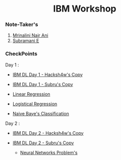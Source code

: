 # **<div align="center"> IBM Workshop </div>**  


### **Note-Taker's** 
1. [Mrinalini Nair Ani](https://github.com/hacksh4w/)
1. [Subramani E](https://github.com/subru-37)

### **CheckPoints**

Day 1 : 
- [IBM DL Day 1 - Hacksh4w's Copy](https://github.com/subru-37/IBM-Workshop/blob/main/IBM-DLWS-hackshaw.ipynb)
- [IBM DL Day 1 - Subru's Copy](https://github.com/subru-37/IBM-Workshop/blob/main/IBM-Workshop.ipynb)

 - [Linear Regression](https://github.com/subru-37/IBM-Workshop/blob/main/Linear%20Regression%20in%20Python.py)
  
 - [Logistical Regression](https://github.com/subru-37/IBM-Workshop/blob/main/Logistic%20Regression%20in%20Python.ipynb)
  
 - [Naive Baye's Classification](https://github.com/subru-37/IBM-Workshop/blob/main/Naive%20Bayes%20Classifier.ipynb)
  
  
Day 2 : 

- [IBM DL Day 2 - Hacksh4w's Copy](https://github.com/subru-37/IBM-Workshop/blob/main/IBM-D2DLWS-hacksh4w.ipynb)
- [IBM DL Day 2 - Subru's Copy](https://github.com/subru-37/IBM-Workshop/blob/main/Day2Workshop.ipynb)
  
  - [Neural Networks Problem's](https://github.com/subru-37/IBM-Workshop/blob/main/Simple%20Neural%20Network%20.ipynb)
